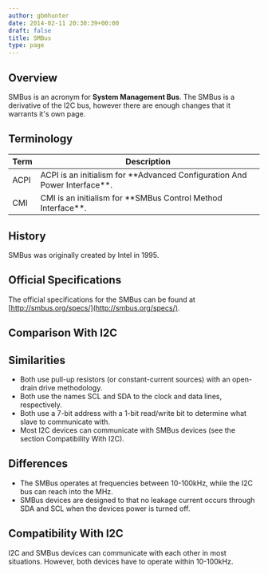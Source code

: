 ```yaml
---
author: gbmhunter
date: 2014-02-11 20:30:39+00:00
draft: false
title: SMBus
type: page
---
```


## Overview

SMBus is an acronym for **System Management Bus**. The SMBus is a derivative of the I2C bus, however there are enough changes that it warrants it's own page.

## Terminology

<table>
    <thead>
        <tr>
            <th>Term</th>
            <th>Description</th>
        </tr>
    </thead>
	<tbody>
		<tr >
<td >ACPI
</td>
<td >ACPI is an initialism for **Advanced Configuration And Power Interface**.
</td>
		<tr >
		<tr >
			
<td >CMI
</td>
			
<td >CMI is an initialism for **SMBus Control Method Interface**.
</td>
		<tr >
	</tbody>
</table>

## History

SMBus was originally created by Intel in 1995.

## Official Specifications

The official specifications for the SMBus can be found at [http://smbus.org/specs/](http://smbus.org/specs/).

## Comparison With I2C

## Similarities

* Both use pull-up resistors (or constant-current sources) with an open-drain drive methodology.
* Both use the names SCL and SDA to the clock and data lines, respectively.
* Both use a 7-bit address with a 1-bit read/write bit to determine what slave to communicate with.
* Most I2C devices can communicate with SMBus devices (see the section Compatibility With I2C).

## Differences

* The SMBus operates at frequencies between 10-100kHz, while the I2C bus can reach into the MHz.
* SMBus devices are designed to that no leakage current occurs through SDA and SCL when the devices power is turned off.

## Compatibility With I2C

I2C and SMBus devices can communicate with each other in most situations. However, both devices have to operate within 10-100kHz.
